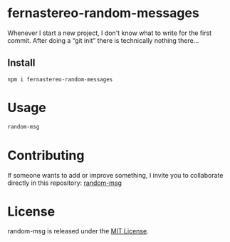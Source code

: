 # fernastereo-random-messages

Whenever I start a new project, I don't know what to write for the first commit. After doing a “git init” there is technically nothing there...

## Install

```npm
npm i fernastereo-random-messages
```

# Usage

```bash
random-msg
```

# Contributing

If someone wants to add or improve something, I invite you to collaborate directly in this repository: [random-msg](https://github.com/fernastereo/random-messages)

# License

random-msg is released under the [MIT License](https://opensource.org/licenses/MIT).
